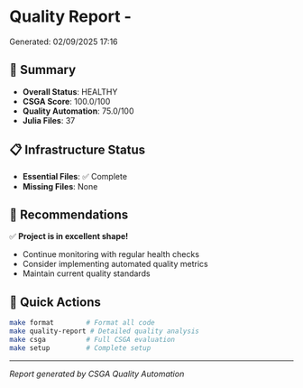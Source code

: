 # Quality Report - 
Generated: 02/09/2025 17:16

## 🎯 Summary
- **Overall Status**: HEALTHY
- **CSGA Score**: 100.0/100
- **Quality Automation**: 75.0/100
- **Julia Files**: 37

## 📋 Infrastructure Status
- **Essential Files**: ✅ Complete
- **Missing Files**: None

## 🔧 Recommendations
✅ **Project is in excellent shape!**
- Continue monitoring with regular health checks
- Consider implementing automated quality metrics
- Maintain current quality standards

## 🚀 Quick Actions
```bash
make format        # Format all code
make quality-report # Detailed quality analysis
make csga          # Full CSGA evaluation
make setup         # Complete setup
```

---
*Report generated by CSGA Quality Automation*
